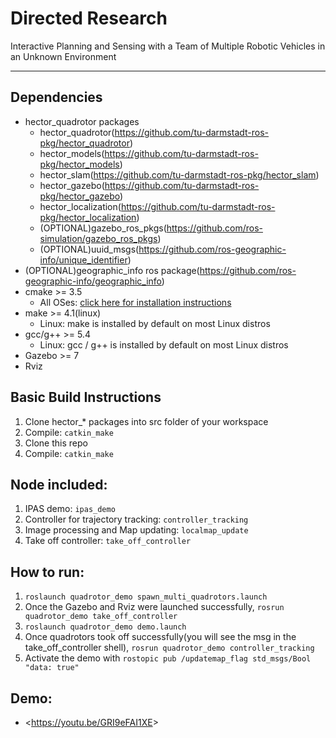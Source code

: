 # Directed Research
Interactive Planning and Sensing with a Team of Multiple Robotic Vehicles in an Unknown Environment

---

## Dependencies

* hector_quadrotor packages
  * hector_quadrotor(https://github.com/tu-darmstadt-ros-pkg/hector_quadrotor)
  * hector_models(https://github.com/tu-darmstadt-ros-pkg/hector_models)
  * hector_slam(https://github.com/tu-darmstadt-ros-pkg/hector_slam)
  * hector_gazebo(https://github.com/tu-darmstadt-ros-pkg/hector_gazebo)
  * hector_localization(https://github.com/tu-darmstadt-ros-pkg/hector_localization)
  * (OPTIONAL)gazebo_ros_pkgs(https://github.com/ros-simulation/gazebo_ros_pkgs)
  * (OPTIONAL)uuid_msgs(https://github.com/ros-geographic-info/unique_identifier)
* (OPTIONAL)geographic_info ros package(https://github.com/ros-geographic-info/geographic_info)
* cmake >= 3.5
  * All OSes: [click here for installation instructions](https://cmake.org/install/)
* make >= 4.1(linux)
  * Linux: make is installed by default on most Linux distros
* gcc/g++ >= 5.4
  * Linux: gcc / g++ is installed by default on most Linux distros
* Gazebo >= 7
* Rviz

## Basic Build Instructions

1. Clone hector_* packages into src folder of your workspace
2. Compile: `catkin_make`
3. Clone this repo
4. Compile: `catkin_make`

## Node included:

1. IPAS demo: `ipas_demo`
2. Controller for trajectory tracking: `controller_tracking`
3. Image processing and Map updating: `localmap_update`
4. Take off controller: `take_off_controller`

## How to run:
1. `roslaunch quadrotor_demo spawn_multi_quadrotors.launch`
2. Once the Gazebo and Rviz were launched successfully, `rosrun quadrotor_demo take_off_controller`
3. `roslaunch quadrotor_demo demo.launch`
4. Once quadrotors took off successfully(you will see the msg in the take_off_controller shell), `rosrun quadrotor_demo controller_tracking`
5. Activate the demo with `rostopic pub /updatemap_flag std_msgs/Bool "data: true"`

## Demo:
- <<https://youtu.be/GRI9eFAI1XE>>